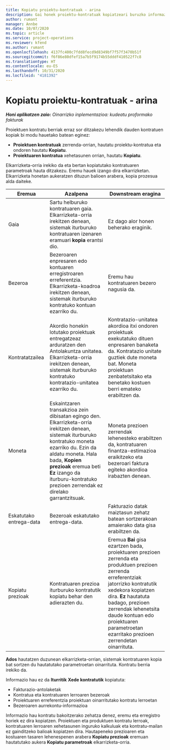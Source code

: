 ```yaml
---
title: Kopiatu proiektu-kontratuak - arina
description: Gai honek proiektu-kontratuak kopiatzeari buruzko informazioa eskaintzen du Project Operations-en.
author: rumant
manager: Annbe
ms.date: 10/07/2020
ms.topic: article
ms.service: project-operations
ms.reviewer: kfend
ms.author: rumant
ms.openlocfilehash: 4137fc400c7fdd8fecd9d8349bf7f57f3470b51f
ms.sourcegitcommit: f6f86e80dfef15a7b5f9174b55dddf410522f7c8
ms.translationtype: HT
ms.contentlocale: eu-ES
ms.lasthandoff: 10/31/2020
ms.locfileid: "4181392"
---
```

# <a name="copy-project-contracts---lite"></a>Kopiatu proiektu-kontratuak - arina

_**Honi aplikatzen zaio:** Oinarrizko inplementazioa: kudeatu proformako fakturak_

Proiektuen kontratu berriak erraz sor ditzakezu lehendik dauden kontratuen kopiak bi modu hauetako batean eginez: 

  - **Proiektuen kontratuak** zerrenda-orrian, hautatu proiektu-kontratua eta ondoren hautatu **Kopiatu**.
  - **Proiektuaren kontratua** xehetasunen orrian, hautatu **Kopiatu**.

Elkarrizketa-orria irekiko da eta bertan kopiatutako kontratuaren parametroak hauta ditzakezu. Eremu hauek izango dira elkarrizketan. Elkarrizketa honetan aukeratzen dituzun balioen arabera, kopia prozesua alda daiteke.

| **Eremua** | **Azalpena** | **Downstream eragina** |
| --- | --- | --- |
| Gaia | Sartu helburuko kontratuaren gaia. Elkarrizketa-orria irekitzen denean, sistemak iturburuko kontratuaren izenaren eramuari **kopia** erantsi dio. | Ez dago alor honen beherako eraginik. |
| Bezeroa | Bezeroaren enpresaren edo kontuaren erregistroaren erreferentzia. Elkarrizketa-koadroa irekitzen denean, sistemak iturburuko kontratuko kontuan ezarriko du. | Eremu hau kontratuaren bezero nagusia da. |
| Kontratatzailea | Akordio honekin lotutako proiektuak entregatzeaz arduratzen den Antolakuntza unitatea. Elkarrizketa-orria irekitzen denean, sistemak iturburuko kontratuko kontratazio-unitatea ezarriko du. | Kontratazio-unitatea akordioa itxi ondoren proiektuak exekutatuko dituen enpresaren banaketa da. Kontratazio unitate guztiek dute moneta bat. Moneta proiektuan zenbatetsitako eta benetako kostuen berri emateko erabiltzen da. |
| Moneta | Eskaintzaren transakzioa zein dibisatan egingo den. Elkarrizketa-orria irekitzen denean, sistemak iturburuko kontratuko moneta ezarriko du. Ezin da aldatu moneta. Hala bada, **Kopien prezioak** eremua beti **Ez** izango da iturburu-kontratuko prezioen zerrendak ez direlako garrantzitsuak. | Moneta prezioen zerrendak lehenesteko erabiltzen da, kontratuaren finantza-estimazioa eraikitzeko eta bezeroari faktura egiteko akordioa irabazten denean. |
| Eskatutako entrega-data | Bezeroak eskatutako entrega-data. | Fakturazio datak maiztasun zehatz batean sortzerakoan amaierako data gisa erabiltzen da. |
| Kopiatu prezioak | Kontratuaren prezioa iturburuko kontratutik kopiatu behar den adierazten du. | Eremua **Bai** gisa ezartzen bada, proiektuaren prezioen zerrenda eta produktuen prezioen zerrenda erreferentziak jatorrizko kontratutik xedekora kopiatzen dira. **Ez** hautatuta badago, prezioen zerrendak lehenetsita daude kontuan edo proiektuaren parametroetan ezarritako prezioen zerrendetan oinarrituta. |

**Ados** hautatzen duzunean elkarrizketa-orrian, sistemak kontratuaren kopia bat sortzen du hautatutako parametroetan oinarrituta. Kontratu berria irekiko da.

Informazio hau ez da **Iturritik** **Xede kontratutik** kopiatuta:

  - Fakturazio-antolaketak
  - Kontratua eta kontratuaren lerroaren bezeroak
  - Proiektuaren erreferentzia proiektuan oinarritutako kontratu lerroetan
  - Bezeroaren aurrekontu-informazioa

Informazio hau kontratu bakoitzerako zehatza denez, eremu eta erregistro horiek ez dira kopiatzen. Proiektuen eta produktuen kontratu lerroak, kontratuaren lerroaren xehetasunen inguruko kalkuluak eta kontratu-mailan ez gainditzeko balioak kopiatzen dira. Hautapeneko prezioaren eta kostuaren tasaren lehenespenen arabera **Kopiatu prezioak** eremuan hautatutako aukera **Kopiatu parametroak** elkarrizketa-orria.
